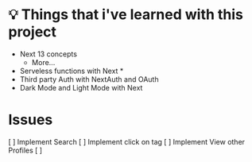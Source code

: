 # 💡 Things that i've learned with this project

 - Next 13 concepts
    - More...
 - Serveless functions with Next *
 - Third party Auth with NextAuth and OAuth
 - Dark Mode and Light Mode with Next 

 # Issues
   [ ] Implement Search
   [ ] Implement click on tag
   [ ] Implement View other Profiles
   [ ] 
